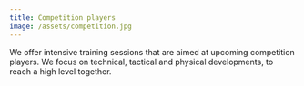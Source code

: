 ```yaml
---
title: Competition players
image: /assets/competition.jpg
---
```

We offer intensive training sessions that are aimed at upcoming competition players. We focus on technical, tactical and physical developments, to reach a high level together.